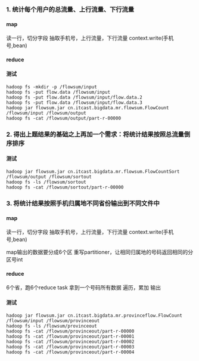 ### 1. 统计每个用户的总流量、上行流量、下行流量
#### map
读一行，切分字段
抽取手机号，上行流量，下行流量
context.write(手机号,bean)

#### reduce

#### 测试
```
hadoop fs -mkdir -p /flowsum/input
hadoop fs -put flow.data /flowsum/input
hadoop fs -put flow.data /flowsum/input/flow.data.2
hadoop fs -put flow.data /flowsum/input/flow.data.3
hadoop jar flowsum.jar cn.itcast.bigdata.mr.flowsum.FlowCount /flowsum/input /flowsum/output
hadoop fs -cat /flowsum/output/part-r-00000
```

### 2. 得出上题结果的基础之上再加一个需求：将统计结果按照总流量倒序排序
#### 测试
```
hadoop jar flowsum.jar cn.itcast.bigdata.mr.flowsum.FlowCountSort /flowsum/output /flowsum/sortout
hadoop fs -ls /flowsum/sortout
hadoop fs -cat /flowsum/sortout/part-r-00000
```


### 3. 将统计结果按照手机归属地不同省份输出到不同文件中
#### map
读一行，切分字段
抽取手机号，上行流量，下行流量
context.write(手机号,bean)

map输出的数据要分成6个区
重写partitioner，让相同归属地的号码返回相同的分区号int

#### reduce
6个省，跑6个reduce task
拿到一个号码所有数据
遍历，累加
输出

#### 测试
```
hadoop jar flowsum.jar cn.itcast.bigdata.mr.provinceflow.FlowCount /flowsum/input /flowsum/provinceout
hadoop fs -ls /flowsum/provinceout
hadoop fs -cat /flowsum/provinceout/part-r-00000
hadoop fs -cat /flowsum/provinceout/part-r-00001
hadoop fs -cat /flowsum/provinceout/part-r-00002
hadoop fs -cat /flowsum/provinceout/part-r-00003
hadoop fs -cat /flowsum/provinceout/part-r-00004
```
